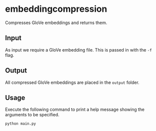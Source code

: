 # embeddingcompression

Compresses GloVe embeddings and returns them.

## Input

As input we require a GloVe embedding file. This is passed in with the `-f` flag.

## Output

All compressed GloVe embeddings are placed in the `output` folder. 

## Usage 

Execute the following command to print a help message showing the arguments to be specified.

```
python main.py
```
